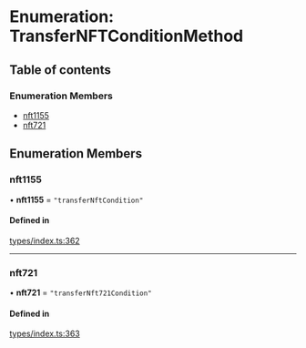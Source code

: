 # Enumeration: TransferNFTConditionMethod

## Table of contents

### Enumeration Members

- [nft1155](TransferNFTConditionMethod.md#nft1155)
- [nft721](TransferNFTConditionMethod.md#nft721)

## Enumeration Members

### nft1155

• **nft1155** = ``"transferNftCondition"``

#### Defined in

[types/index.ts:362](https://github.com/nevermined-io/react-components/blob/9f27b18/catalog/src/types/index.ts#L362)

___

### nft721

• **nft721** = ``"transferNft721Condition"``

#### Defined in

[types/index.ts:363](https://github.com/nevermined-io/react-components/blob/9f27b18/catalog/src/types/index.ts#L363)
